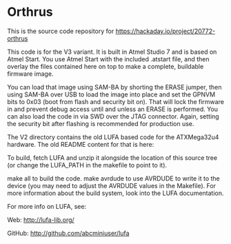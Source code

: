 Orthrus
=======

This is the source code repository for https://hackaday.io/project/20772-orthrus

This code is for the V3 variant. It is built in Atmel Studio 7 and is based on
Atmel Start. You use Atmel Start with the included .atstart file, and then overlay
the files contained here on top to make a complete, buildable firmware image.

You can load that image using SAM-BA by shorting the ERASE jumper, then using
SAM-BA over USB to load the image into place and set the GPNVM bits to 0x03 (boot
from flash and security bit on). That will lock the firmware in and prevent debug
access until and unless an ERASE is performed. You can also load the code in via
SWD over the JTAG connector. Again, setting the security bit after flashing is
recommended for production use.

The V2 directory contains the old LUFA based code for the ATXMega32u4 hardware. The
old README content for that is here:

To build, fetch LUFA and unzip it alongside the location of this source tree
(or change the LUFA_PATH in the makefile to point to it).

make all to build the code.
make avrdude to use AVRDUDE to write it to the device (you may need to adjust
the AVRDUDE values in the Makefile). For more information about the build
system, look into the LUFA documentation.

For more info on LUFA, see:

Web:    http://lufa-lib.org/

GitHub: http://github.com/abcminiuser/lufa

